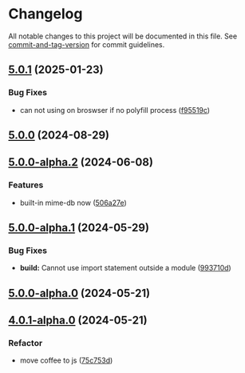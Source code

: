 # Changelog

All notable changes to this project will be documented in this file. See [commit-and-tag-version](https://github.com/absolute-version/commit-and-tag-version) for commit guidelines.

## [5.0.1](https://github.com/snowyu/mime-type.js/compare/v5.0.0...v5.0.1) (2025-01-23)


### Bug Fixes

* can not using on broswser if no polyfill process ([f95519c](https://github.com/snowyu/mime-type.js/commit/f95519c7d0f59cc981e45696b6b0461d0cc9022d))

## [5.0.0](https://github.com/snowyu/mime-type.js/compare/v5.0.0-alpha.2...v5.0.0) (2024-08-29)

## [5.0.0-alpha.2](https://github.com/snowyu/mime-type.js/compare/v5.0.0-alpha.1...v5.0.0-alpha.2) (2024-06-08)


### Features

* built-in mime-db now ([506a27e](https://github.com/snowyu/mime-type.js/commit/506a27e6fa8f524713529ccf752c8cd017a98081))

## [5.0.0-alpha.1](https://github.com/snowyu/mime-type.js/compare/v5.0.0-alpha.0...v5.0.0-alpha.1) (2024-05-29)


### Bug Fixes

* **build:** Cannot use import statement outside a module ([993710d](https://github.com/snowyu/mime-type.js/commit/993710d692f105a532366fda656e1c006bb9b805))

## [5.0.0-alpha.0](https://github.com/snowyu/mime-type.js/compare/v4.0.1-alpha.0...v5.0.0-alpha.0) (2024-05-21)

## [4.0.1-alpha.0](https://github.com/snowyu/mime-type.js/compare/v4.0.0...v4.0.1-alpha.0) (2024-05-21)


### Refactor

* move coffee to js ([75c753d](https://github.com/snowyu/mime-type.js/commit/75c753dfdd52b5bb9cb109d21141a300828a17c8))
